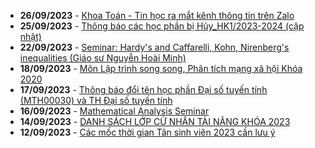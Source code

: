  - **26/09/2023** - [Khoa Toán - Tin học ra mắt kênh thông tin trên Zalo](https://math.hcmus.edu.vn//tin-tức/tin-giáo-vụ/805-khoa-toán-tin-hoc-ra-mắt-kênh-thông-tin-trên-zalo)
 - **25/09/2023** - [Thông báo các học phần bị Hủy_HK1/2023-2024 (cập nhật)](https://math.hcmus.edu.vn//tin-tức/tin-giáo-vụ/799-thông-báo-các-học-phần-bị-hủy_hk1-2023-2024)
 - **22/09/2023** - [Seminar: Hardy's and Caffarelli, Kohn, Nirenberg's inequalities (Giáo sư Nguyễn Hoài Minh)](https://math.hcmus.edu.vn//tin-tức/tin-nghiên-cứu/804-seminar-nguyen-hoai-minh)
 - **18/09/2023** - [Môn Lập trình song song, Phân tích mạng xã hội Khóa 2020](https://math.hcmus.edu.vn//tin-tức/tin-giáo-vụ/803-môn-lập-trình-song-song,-phân-tích-mạng-xã-hội-khóa-2020)
 - **17/09/2023** - [Thông báo đổi tên học phần Đại số tuyến tính (MTH00030) và TH Đại số tuyến tính](https://math.hcmus.edu.vn//tin-tức/tin-giáo-vụ/802-tb_doi_ten_hp_dstt)
 - **16/09/2023** - [Mathematical Analysis Seminar](https://math.hcmus.edu.vn//tin-tức/tin-nghiên-cứu/798-mathematical-analysis-seminar)
 - **14/09/2023** - [DANH SÁCH LỚP CỬ NHÂN TÀI NĂNG KHÓA 2023](https://math.hcmus.edu.vn//tin-tức/tin-giáo-vụ/797-ds-cntn-2023)
 - **12/09/2023** - [Các mốc thời gian Tân sinh viên 2023 cần lưu ý](https://math.hcmus.edu.vn//tin-tức/tin-giáo-vụ/796-các-mốc-thời-gian-tân-sinh-viên-2023-cần-lưu-ý)
